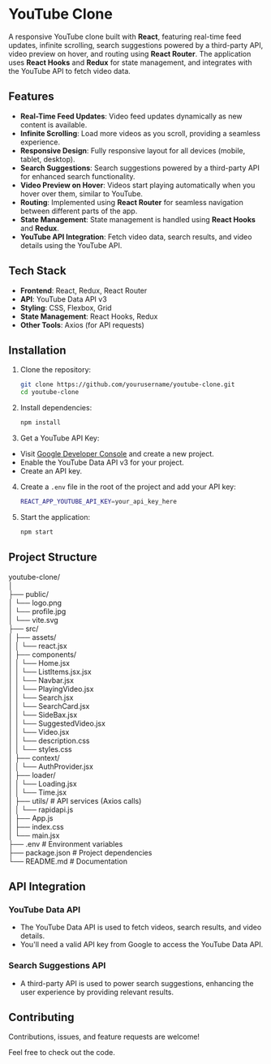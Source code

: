 # YouTube Clone

A responsive YouTube clone built with **React**, featuring real-time feed updates, infinite scrolling, search suggestions powered by a third-party API, video preview on hover, and routing using **React Router**. The application uses **React Hooks** and **Redux** for state management, and integrates with the YouTube API to fetch video data.

## Features

- **Real-Time Feed Updates**: Video feed updates dynamically as new content is available.
- **Infinite Scrolling**: Load more videos as you scroll, providing a seamless experience.
- **Responsive Design**: Fully responsive layout for all devices (mobile, tablet, desktop).
- **Search Suggestions**: Search suggestions powered by a third-party API for enhanced search functionality.
- **Video Preview on Hover**: Videos start playing automatically when you hover over them, similar to YouTube.
- **Routing**: Implemented using **React Router** for seamless navigation between different parts of the app.
- **State Management**: State management is handled using **React Hooks** and **Redux**.
- **YouTube API Integration**: Fetch video data, search results, and video details using the YouTube API.

## Tech Stack

- **Frontend**: React, Redux, React Router
- **API**: YouTube Data API v3
- **Styling**: CSS, Flexbox, Grid
- **State Management**: React Hooks, Redux
- **Other Tools**: Axios (for API requests)

## Installation

1. Clone the repository:

    ```bash
    git clone https://github.com/yourusername/youtube-clone.git
    cd youtube-clone
    ```

2. Install dependencies:

    ```bash
    npm install
    ```

3. Get a YouTube API Key:

- Visit [Google Developer Console](https://console.developers.google.com/) and create a new project.
- Enable the YouTube Data API v3 for your project.
- Create an API key.

4. Create a `.env` file in the root of the project and add your API key:

    ```bash
    REACT_APP_YOUTUBE_API_KEY=your_api_key_here
    ```

5. Start the application:

    ```bash
    npm start
    ```

## Project Structure

youtube-clone/ <br/>
│ <br/>
├── public/ <br/>
│ └── logo.png <br/>
│ └── profile.jpg <br/>
│ └── vite.svg <br/>
├── src/ <br/>
│ ├── assets/ <br/>
│ │  └── react.jsx <br/>
│ ├── components/ <br/>
│ │  └── Home.jsx <br/>
│ │  └── ListItems.jsx.jsx <br/>
│ │  └── Navbar.jsx <br/>
│ │  └── PlayingVideo.jsx <br/>
│ │  └── Search.jsx <br/>
│ │  └── SearchCard.jsx <br/>
│ │  └── SideBax.jsx <br/>
│ │  └── SuggestedVideo.jsx <br/>
│ │  └── Video.jsx <br/>
│ │  └── description.css <br/>
│ │  └── styles.css <br/>
│ ├── context/ <br/>
│ │  └── AuthProvider.jsx <br/>
│ ├── loader/ <br/>
│ │  └── Loading.jsx <br/>
│ │  └── Time.jsx <br/>
│ ├── utils/ # API services (Axios calls) <br/>
│ │  └── rapidapi.js <br/>
│ ├── App.js <br/>
│ ├── index.css <br/>
│ └── main.jsx <br/>
├── .env # Environment variables <br/>
├── package.json # Project dependencies <br/>
└── README.md # Documentation <br/>


## API Integration

### YouTube Data API

- The YouTube Data API is used to fetch videos, search results, and video details.
- You'll need a valid API key from Google to access the YouTube Data API.

### Search Suggestions API

- A third-party API is used to power search suggestions, enhancing the user experience by providing relevant results.

## Contributing

Contributions, issues, and feature requests are welcome!

Feel free to check out the code.

